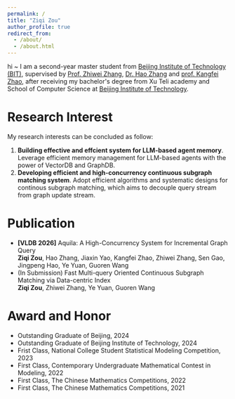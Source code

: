 ```yaml
---
permalink: /
title: "Ziqi Zou"
author_profile: true
redirect_from: 
  - /about/
  - /about.html
---
```


hi ~  I am a second-year master student from [Beijing Institute of Technology (BIT)](https://cs.bit.edu.cn/), supervised by [Prof. Zhiwei Zhang](https://cs.bit.edu.cn/szdw/jsml/bssds/11ecdda7276a4202ac64fb245bdab419.htm), [Dr. Hao Zhang](https://h20zhang.github.io/) and [prof. Kangfei Zhao](https://cs.bit.edu.cn/szdw/jsml/bssds/912c4f0bc680402fbc1089c5c4f0fc90.htm), after receiving my bachelor's degree from Xu Teli academy and School of Computer Science at [Beijing Institute of Technology](https://cs.bit.edu.cn/).

Research Interest
======
My research interests can be concluded as follow:

<!-- 1. **Building effective and efficient system of data collection in data process pipeline**. Especially for data in tabular format, and come up with effective algorithms for table join search, table union search, table overlap estimation, table enrichment and so on, enriching table data for downstream data analysis and ML tasks. -->
<!-- 2. **Implementing high-performance fusion query engine**. There are many kinds of data formats in data lake, how to execute high-performance query with low latency, high throughput and great scalability over different formats of data by the same primitives is the issue that we are working in. -->
1. **Building effective and effcient system for LLM-based agent memory**. Leverage efficient memory management for LLM-based agents with the power of VectorDB and GraphDB.
2. **Developing efficient and high-concurrency continuous subgraph matching system**. Adopt efficient algorithms and systematic designs for continous subgraph matching, which aims to decouple query stream from graph update stream.

Publication
======
- **[VLDB 2026]** Aquila: A High-Concurrency System for Incremental Graph Query <br> **Ziqi Zou**, Hao Zhang, Jiaxin Yao, Kangfei Zhao, Zhiwei Zhang, Sen Gao, Jingpeng Hao, Ye Yuan, Guoren Wang
- (In Submission) Fast Multi-query Oriented Continuous Subgraph Matching via Data-centric Index <br> **Ziqi Zou**, Zhiwei Zhang, Ye Yuan, Guoren Wang
  

Award and Honor
======
- Outstanding Graduate of Beijing, 2024
- Outstanding Graduate of Beijing Institute of Technology, 2024
- Frist Class, National College Student Statistical Modeling Competition, 2023
- First Class, Contemporary Undergraduate Mathematical Contest in Modeling, 2022
- First Class, The Chinese Mathematics Competitions, 2022
- First Class, The Chinese Mathematics Competitions, 2021

